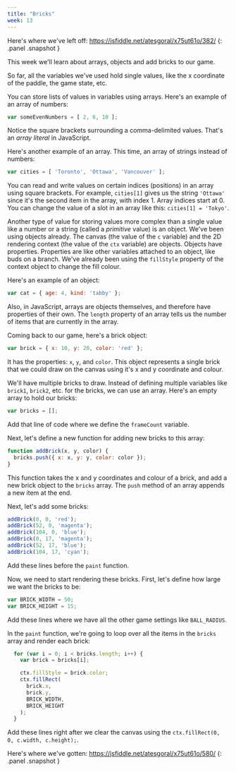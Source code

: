 ```yaml
---
title: "Bricks"
week: 13
---
```


Here's where we've left off: <https://jsfiddle.net/atesgoral/x75ut61o/382/>
{: .panel .snapshot }

This week we'll learn about arrays, objects and add bricks to our game.

So far, all the variables we've used hold single values, like the x coordinate of the paddle, the game state, etc.

You can store lists of values in variables using arrays. Here's an example of an array of numbers:

```js
var someEvenNumbers = [ 2, 6, 10 ];
```

Notice the square brackets surrounding a comma-delimited values. That's an *array literal* in JavaScript.

Here's another example of an array. This time, an array of strings instead of numbers:

```js
var cities = [ 'Toronto', 'Ottawa', 'Vancouver' ];
```

You can read and write values on certain indices (positions) in an array using square brackets. For example, `cities[1]` gives us the string `'Ottawa'` since it's the second item in the array, with index 1. Array indices start at 0. You can change the value of a slot in an array like this: `cities[1] = 'Tokyo'`.

Another type of value for storing values more complex than a single value like a number or a string (called a *primitive* value) is an object. We've been using objects already. The canvas (the value of the `c` variable) and the 2D rendering context (the value of the `ctx` variable) are objects. Objects have properties. Properties are like other variables attached to an object, like buds on a branch. We've already been using the `fillStyle` property of the context object to change the fill colour.

Here's an example of an object:

```js
var cat = { age: 4, kind: 'tabby' };
```

Also, in JavaScript, arrays are objects themselves, and therefore have properties of their own. The `length` property of an array tells us the number of items that are currently in the array.

Coming back to our game, here's a brick object:

```js
var brick = { x: 10, y: 20, color: 'red' };
```

It has the properties: `x`, `y`, and `color`. This object represents a single brick that we could draw on the canvas using it's x and y coordinate and colour.

We'll have multiple bricks to draw. Instead of defining multiple variables like `brick1`, `brick2`, etc. for the bricks, we can use an array. Here's an empty array to hold our bricks:

```js
var bricks = [];
```

Add that line of code where we define the `frameCount` variable.

Next, let's define a new function for adding new bricks to this array:

```js
function addBrick(x, y, color) {
  bricks.push({ x: x, y: y, color: color });
}
```

This function takes the x and y coordinates and colour of a brick, and add a new brick object to the `bricks` array. The `push` method of an array appends a new item at the end.

Next, let's add some bricks:

```js
addBrick(0, 0, 'red');
addBrick(52, 0, 'magenta');
addBrick(104, 0, 'blue');
addBrick(0, 17, 'magenta');
addBrick(52, 17, 'blue');
addBrick(104, 17, 'cyan');
```

Add these lines before the `paint` function.

Now, we need to start rendering these bricks. First, let's define how large we want the bricks to be:

```js
var BRICK_WIDTH = 50;
var BRICK_HEIGHT = 15;
```

Add these lines where we have all the other game settings like `BALL_RADIUS`.

In the `paint` function, we're going to loop over all the items in the `bricks` array and render each brick:

```js
  for (var i = 0; i < bricks.length; i++) {
  	var brick = bricks[i];

    ctx.fillStyle = brick.color;
    ctx.fillRect(
      brick.x,
      brick.y,
      BRICK_WIDTH,
      BRICK_HEIGHT
    );
  }
```

Add these lines right after we clear the canvas using the `ctx.fillRect(0, 0, c.width, c.height);`.

Here's where we've gotten: <https://jsfiddle.net/atesgoral/x75ut61o/580/>
{: .panel .snapshot }
